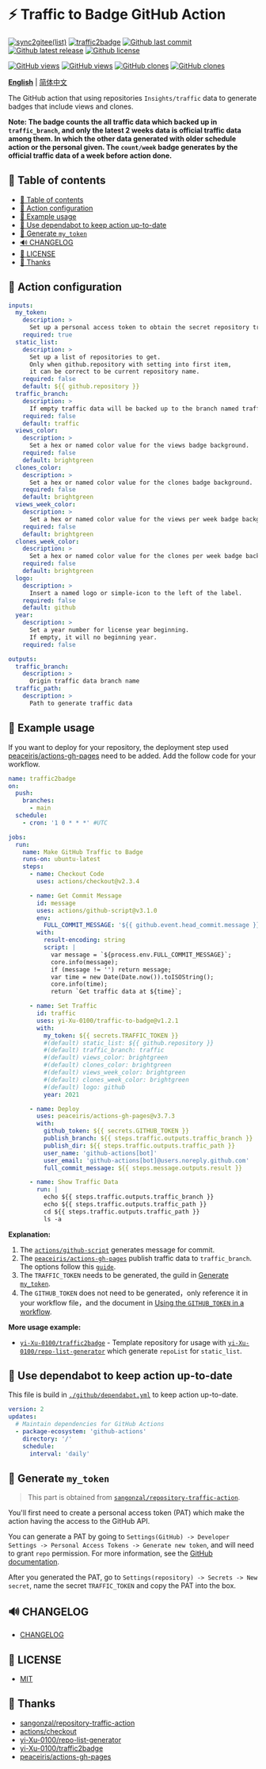 # ⚡️ Traffic to Badge GitHub Action

[![sync2gitee(list)](<https://github.com/yi-Xu-0100/hub-mirror/workflows/sync2gitee(list)/badge.svg>)](https://github.com/yi-Xu-0100/hub-mirror)
[![traffic2badge](https://github.com/yi-Xu-0100/traffic-to-badge/workflows/traffic2badge/badge.svg)](https://github.com/yi-Xu-0100/traffic-to-badge/actions?query=workflow%3Atraffic2badge)
[![Github last commit](https://img.shields.io/github/last-commit/yi-Xu-0100/traffic-to-badge)](https://github.com/yi-Xu-0100/traffic-to-badge)
[![Github latest release](https://img.shields.io/github/v/release/yi-Xu-0100/traffic-to-badge)](https://github.com/yi-Xu-0100/traffic-to-badge/releases)
[![Github license](https://img.shields.io/github/license/yi-Xu-0100/traffic-to-badge)](./LICENSE)

[![GitHub views](https://raw.githubusercontent.com/yi-Xu-0100/traffic-to-badge/traffic/traffic-traffic-to-badge/views.svg)](https://github.com/yi-Xu-0100/traffic-to-badge#README)
[![GitHub views](https://raw.githubusercontent.com/yi-Xu-0100/traffic-to-badge/traffic/traffic-traffic-to-badge/views_per_week.svg)](https://github.com/yi-Xu-0100/traffic-to-badge#README)
[![GitHub clones](https://raw.githubusercontent.com/yi-Xu-0100/traffic-to-badge/traffic/traffic-traffic-to-badge/clones.svg)](https://github.com/yi-Xu-0100/traffic-to-badge#README)
[![GitHub clones](https://raw.githubusercontent.com/yi-Xu-0100/traffic-to-badge/traffic/traffic-traffic-to-badge/clones_per_week.svg)](https://github.com/yi-Xu-0100/traffic-to-badge#README)

[**English**](.README.md) | [简体中文](./README_CN.md)

The GitHub action that using repositories `Insights/traffic` data to generate badges that include views and clones.

**Note: The badge counts the all traffic data which backed up in `traffic_branch`, and only the latest 2 weeks data is official traffic data among them. In which the other data generated with older schedule action or the personal given. The `count/week` badge generates by the official traffic data of a week before action done.**

## 🎨 Table of contents

- [🎨 Table of contents](#-table-of-contents)
- [🚀 Action configuration](#-action-configuration)
- [📝 Example usage](#-example-usage)
- [📝 Use dependabot to keep action up-to-date](#-use-dependabot-to-keep-action-up-to-date)
- [🙈 Generate `my_token`](#-generate-my_token)
- [🔊 CHANGELOG](#-changelog)
- [📄 LICENSE](#-license)
- [🎉 Thanks](#-thanks)

## 🚀 Action configuration

```yaml
inputs:
  my_token:
    description: >
      Set up a personal access token to obtain the secret repository traffic data.
    required: true
  static_list:
    description: >
      Set up a list of repositories to get.
      Only when github.repository with setting into first item,
      it can be correct to be current repository name.
    required: false
    default: ${{ github.repository }}
  traffic_branch:
    description: >
      If empty traffic data will be backed up to the branch named traffic.
    required: false
    default: traffic
  views_color:
    description: >
      Set a hex or named color value for the views badge background.
    required: false
    default: brightgreen
  clones_color:
    description: >
      Set a hex or named color value for the clones badge background.
    required: false
    default: brightgreen
  views_week_color:
    description: >
      Set a hex or named color value for the views per week badge background.
    required: false
    default: brightgreen
  clones_week_color:
    description: >
      Set a hex or named color value for the clones per week badge background.
    required: false
    default: brightgreen
  logo:
    description: >
      Insert a named logo or simple-icon to the left of the label.
    required: false
    default: github
  year:
    description: >
      Set a year number for license year beginning.
      If empty, it will no beginning year.
    required: false

outputs:
  traffic_branch:
    description: >
      Origin traffic data branch name
  traffic_path:
    description: >
      Path to generate traffic data
```

## 📝 Example usage

If you want to deploy for your repository, the deployment step used [peaceiris/actions-gh-pages](https://github.com/marketplace/actions/github-pages-action) need to be added. Add the follow code for your workflow.

```yaml
name: traffic2badge
on:
  push:
    branches:
      - main
  schedule:
    - cron: '1 0 * * *' #UTC

jobs:
  run:
    name: Make GitHub Traffic to Badge
    runs-on: ubuntu-latest
    steps:
      - name: Checkout Code
        uses: actions/checkout@v2.3.4

      - name: Get Commit Message
        id: message
        uses: actions/github-script@v3.1.0
        env:
          FULL_COMMIT_MESSAGE: '${{ github.event.head_commit.message }}'
        with:
          result-encoding: string
          script: |
            var message = `${process.env.FULL_COMMIT_MESSAGE}`;
            core.info(message);
            if (message != '') return message;
            var time = new Date(Date.now()).toISOString();
            core.info(time);
            return `Get traffic data at ${time}`;

      - name: Set Traffic
        id: traffic
        uses: yi-Xu-0100/traffic-to-badge@v1.2.1
        with:
          my_token: ${{ secrets.TRAFFIC_TOKEN }}
          #(default) static_list: ${{ github.repository }}
          #(default) traffic_branch: traffic
          #(default) views_color: brightgreen
          #(default) clones_color: brightgreen
          #(default) views_week_color: brightgreen
          #(default) clones_week_color: brightgreen
          #(default) logo: github
          year: 2021

      - name: Deploy
        uses: peaceiris/actions-gh-pages@v3.7.3
        with:
          github_token: ${{ secrets.GITHUB_TOKEN }}
          publish_branch: ${{ steps.traffic.outputs.traffic_branch }}
          publish_dir: ${{ steps.traffic.outputs.traffic_path }}
          user_name: 'github-actions[bot]'
          user_email: 'github-actions[bot]@users.noreply.github.com'
          full_commit_message: ${{ steps.message.outputs.result }}

      - name: Show Traffic Data
        run: |
          echo ${{ steps.traffic.outputs.traffic_branch }}
          echo ${{ steps.traffic.outputs.traffic_path }}
          cd ${{ steps.traffic.outputs.traffic_path }}
          ls -a
```

**Explanation:**

1. The [`actions/github-script`](https://github.com/marketplace/actions/github-script) generates message for commit.
2. The [`peaceiris/actions-gh-pages`](https://github.com/marketplace/actions/github-pages-action) publish traffic data to `traffic_branch`. The options follow this [`guide`](https://github.com/marketplace/actions/github-pages-action#table-of-contents).
3. The `TRAFFIC_TOKEN` needs to be generated, the guild in [Generate `my_token`](#-generate-my_token).
4. The `GITHUB_TOKEN` does not need to be generated，only reference it in your workflow file，and the document in [Using the `GITHUB_TOKEN` in a workflow](https://docs.github.com/en/free-pro-team@latest/actions/reference/authentication-in-a-workflow#using-the-github_token-in-a-workflow).

**More usage example:**

- [`yi-Xu-0100/traffic2badge`](https://github.com/yi-Xu-0100/traffic2badge) - Template repository for usage with [`yi-Xu-0100/repo-list-generator`](https://github.com/marketplace/actions/repo-list-generator) which generate `repoList` for `static_list`.

## 📝 Use dependabot to keep action up-to-date

This file is build in [`./github/dependabot.yml`](./.github/dependabot.yml) to keep action up-to-date.

```yaml
version: 2
updates:
  # Maintain dependencies for GitHub Actions
  - package-ecosystem: 'github-actions'
    directory: '/'
    schedule:
      interval: 'daily'
```

## 🙈 Generate `my_token`

> This part is obtained from [`sangonzal/repository-traffic-action`](https://github.com/sangonzal/repository-traffic-action).

You'll first need to create a personal access token (PAT) which make the action having the access to the GitHub API.

You can generate a PAT by going to `Settings(GitHub) -> Developer Settings -> Personal Access Tokens -> Generate new token`, and will need to grant `repo` permission. For more information, see the [GitHub documentation](https://docs.github.com/en/free-pro-team@latest/github/authenticating-to-github/creating-a-personal-access-token).

After you generated the PAT, go to `Settings(repository) -> Secrets -> New secret`, name the secret `TRAFFIC_TOKEN` and copy the PAT into the box.

## 🔊 CHANGELOG

- [CHANGELOG](./CHANGELOG.md)

## 📄 LICENSE

- [MIT](./LICENSE)

## 🎉 Thanks

- [sangonzal/repository-traffic-action](https://github.com/sangonzal/repository-traffic-action)
- [actions/checkout](https://github.com/actions/checkout)
- [yi-Xu-0100/repo-list-generator](https://github.com/yi-Xu-0100/repo-list-generator)
- [yi-Xu-0100/traffic2badge](https://github.com/yi-Xu-0100/traffic2badge)
- [peaceiris/actions-gh-pages](https://github.com/peaceiris/actions-gh-pages)

